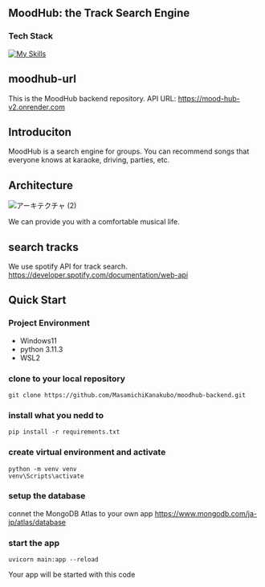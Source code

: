## MoodHub: the Track Search Engine
### Tech Stack
[![My Skills](https://skillicons.dev/icons?i=python,fastapi,mongodb,graphql,docker,gcp)](https://skillicons.dev)

## moodhub-url
This is the MoodHub backend repository.
API URL: https://mood-hub-v2.onrender.com

## Introduciton
MoodHub is a search engine for groups. You can recommend songs that everyone knows at karaoke, driving, parties, etc.

## Architecture
![アーキテクチャ (2)](https://github.com/MasamichiKanakubo/moodhub-backend/assets/133827507/e71ccdb6-4f88-45c1-a3ff-53895e93eb84)


We can provide you with a comfortable musical life.

## search tracks
We use spotify API for track search.
https://developer.spotify.com/documentation/web-api

## Quick Start
### Project Environment
- Windows11
- python 3.11.3
- WSL2

### clone to your local repository
```
git clone https://github.com/MasamichiKanakubo/moodhub-backend.git
```

### install what you nedd to 
```
pip install -r requirements.txt
```

### create virtual environment and activate
```
python -m venv venv
venv\Scripts\activate
```

### setup the database
connet the MongoDB Atlas to your own app
https://www.mongodb.com/ja-jp/atlas/database

### start the app
```
uvicorn main:app --reload
```
Your app will be started with this code
